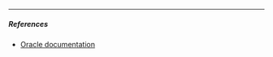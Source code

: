 
---
##### ***References***
- [Oracle documentation](https://docs.oracle.com/javaee/7/tutorial/jsf-facelets.htm#GIEPX)